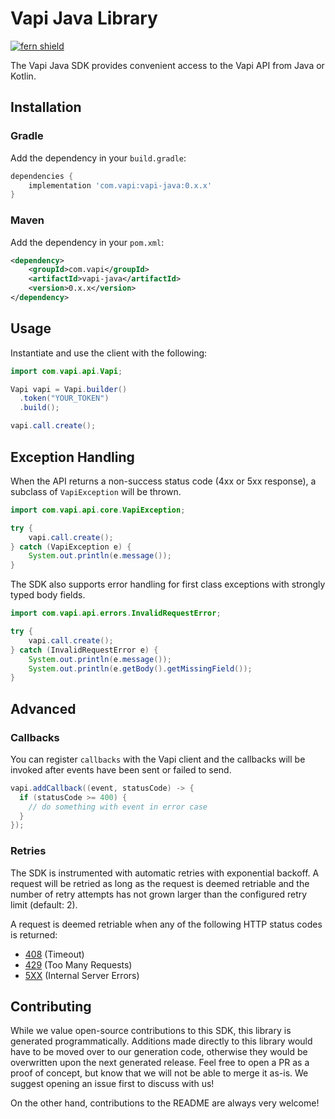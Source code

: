 # Vapi Java Library
[![fern shield](https://img.shields.io/badge/%F0%9F%8C%BF-SDK%20generated%20by%20Fern-brightgreen)](https://github.com/fern-api/fern)

The Vapi Java SDK provides convenient access to the Vapi API from Java or Kotlin.

## Installation

### Gradle

Add the dependency in your `build.gradle`:

```groovy
dependencies {
    implementation 'com.vapi:vapi-java:0.x.x'
}
```

### Maven

Add the dependency in your `pom.xml`:

```xml
<dependency>
    <groupId>com.vapi</groupId>
    <artifactId>vapi-java</artifactId>
    <version>0.x.x</version>
</dependency>
```

## Usage

Instantiate and use the client with the following:

```java
import com.vapi.api.Vapi;

Vapi vapi = Vapi.builder()
  .token("YOUR_TOKEN") 
  .build();

vapi.call.create();
```

## Exception Handling

When the API returns a non-success status code (4xx or 5xx response), a subclass of `VapiException`
will be thrown.

```java
import com.vapi.api.core.VapiException;

try {
    vapi.call.create();
} catch (VapiException e) {
    System.out.println(e.message());
}
```

The SDK also supports error handling for first class exceptions with strongly typed body fields. 

```java
import com.vapi.api.errors.InvalidRequestError;

try {
    vapi.call.create();
} catch (InvalidRequestError e) {
    System.out.println(e.message());
    System.out.println(e.getBody().getMissingField());
}
```

## Advanced

### Callbacks

You can register `callbacks` with the Vapi client and the callbacks will be invoked
after events have been sent or failed to send. 

```java
vapi.addCallback((event, statusCode) -> {
  if (statusCode >= 400) {
    // do something with event in error case    
  }    
});
```

### Retries

The SDK is instrumented with automatic retries with exponential backoff. A request will be retried as long
as the request is deemed retriable and the number of retry attempts has not grown larger than the configured
retry limit (default: 2).

A request is deemed retriable when any of the following HTTP status codes is returned:

- [408](https://developer.mozilla.org/en-US/docs/Web/HTTP/Status/408) (Timeout)
- [429](https://developer.mozilla.org/en-US/docs/Web/HTTP/Status/429) (Too Many Requests)
- [5XX](https://developer.mozilla.org/en-US/docs/Web/HTTP/Status/500) (Internal Server Errors)

## Contributing

While we value open-source contributions to this SDK, this library is generated programmatically.
Additions made directly to this library would have to be moved over to our generation code,
otherwise they would be overwritten upon the next generated release. Feel free to open a PR as
a proof of concept, but know that we will not be able to merge it as-is. We suggest opening
an issue first to discuss with us!

On the other hand, contributions to the README are always very welcome!
